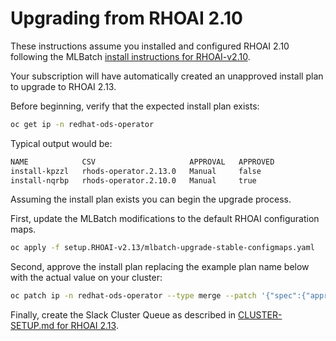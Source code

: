 # Upgrading from RHOAI 2.10

These instructions assume you installed and configured RHOAI 2.10 following
the MLBatch [install instructions for RHOAI-v2.10](../setup.RHOAI-v2.10/CLUSTER-SETUP.md).

Your subscription will have automatically created an unapproved
install plan to upgrade to RHOAI 2.13.

Before beginning, verify that the expected install plan exists:
```sh
oc get ip -n redhat-ods-operator
```
Typical output would be:
```sh
NAME            CSV                     APPROVAL   APPROVED
install-kpzzl   rhods-operator.2.13.0   Manual     false
install-nqrbp   rhods-operator.2.10.0   Manual     true
```

Assuming the install plan exists you can begin the upgrade process.

First, update the MLBatch modifications to the default RHOAI configuration maps.
```sh
oc apply -f setup.RHOAI-v2.13/mlbatch-upgrade-stable-configmaps.yaml
```

Second, approve the install plan replacing the example plan name below with the actual
value on your cluster:
```sh
oc patch ip -n redhat-ods-operator --type merge --patch '{"spec":{"approved":true}}' install-kpzzl
```

Finally, create the Slack Cluster Queue as described in [CLUSTER-SETUP.md for RHOAI 2.13](./CLUSTER-SETUP.md#Slack-Cluster-Queue).
